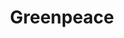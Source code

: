 ---
facebook: https://www.facebook.com/greenpeaceusa
instagram: https://www.instagram.com/greenpeaceusa/
logohandle: greenpeace
sort: greenpeace
title: Greenpeace
website: http://www.greenpeace.org/
wikipedia: https://en.wikipedia.org/wiki/Greenpeace
youtube: https://www.youtube.com/user/greenpeaceusa
---